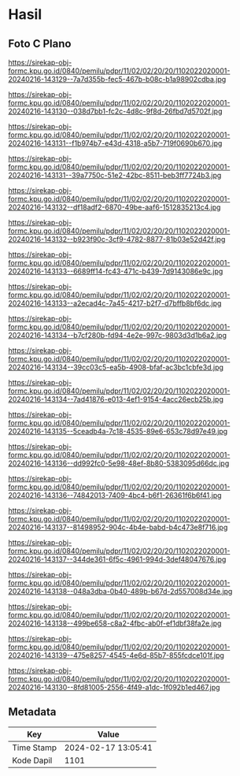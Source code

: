 # Hasil

## Foto C Plano

https://sirekap-obj-formc.kpu.go.id/0840/pemilu/pdpr/11/02/02/20/20/1102022020001-20240216-143129--7a7d355b-fec5-467b-b08c-b1a98902cdba.jpg

https://sirekap-obj-formc.kpu.go.id/0840/pemilu/pdpr/11/02/02/20/20/1102022020001-20240216-143130--038d7bb1-fc2c-4d8c-9f8d-26fbd7d5702f.jpg

https://sirekap-obj-formc.kpu.go.id/0840/pemilu/pdpr/11/02/02/20/20/1102022020001-20240216-143131--f1b974b7-e43d-4318-a5b7-719f0690b670.jpg

https://sirekap-obj-formc.kpu.go.id/0840/pemilu/pdpr/11/02/02/20/20/1102022020001-20240216-143131--39a7750c-51e2-42bc-8511-beb3ff7724b3.jpg

https://sirekap-obj-formc.kpu.go.id/0840/pemilu/pdpr/11/02/02/20/20/1102022020001-20240216-143132--df18adf2-6870-49be-aaf6-1512835213c4.jpg

https://sirekap-obj-formc.kpu.go.id/0840/pemilu/pdpr/11/02/02/20/20/1102022020001-20240216-143132--b923f90c-3cf9-4782-8877-81b03e52d42f.jpg

https://sirekap-obj-formc.kpu.go.id/0840/pemilu/pdpr/11/02/02/20/20/1102022020001-20240216-143133--6689ff14-fc43-471c-b439-7d9143086e9c.jpg

https://sirekap-obj-formc.kpu.go.id/0840/pemilu/pdpr/11/02/02/20/20/1102022020001-20240216-143133--a2ecad4c-7a45-4217-b2f7-d7bffb8bf6dc.jpg

https://sirekap-obj-formc.kpu.go.id/0840/pemilu/pdpr/11/02/02/20/20/1102022020001-20240216-143134--b7cf280b-fd94-4e2e-997c-9803d3d1b6a2.jpg

https://sirekap-obj-formc.kpu.go.id/0840/pemilu/pdpr/11/02/02/20/20/1102022020001-20240216-143134--39cc03c5-ea5b-4908-bfaf-ac3bc1cbfe3d.jpg

https://sirekap-obj-formc.kpu.go.id/0840/pemilu/pdpr/11/02/02/20/20/1102022020001-20240216-143134--7ad41876-e013-4ef1-9154-4acc26ecb25b.jpg

https://sirekap-obj-formc.kpu.go.id/0840/pemilu/pdpr/11/02/02/20/20/1102022020001-20240216-143135--5ceadb4a-7c18-4535-89e6-653c78d97e49.jpg

https://sirekap-obj-formc.kpu.go.id/0840/pemilu/pdpr/11/02/02/20/20/1102022020001-20240216-143136--dd992fc0-5e98-48ef-8b80-5383095d66dc.jpg

https://sirekap-obj-formc.kpu.go.id/0840/pemilu/pdpr/11/02/02/20/20/1102022020001-20240216-143136--74842013-7409-4bc4-b6f1-26361f6b6f41.jpg

https://sirekap-obj-formc.kpu.go.id/0840/pemilu/pdpr/11/02/02/20/20/1102022020001-20240216-143137--81498952-904c-4b4e-babd-b4c473e8f716.jpg

https://sirekap-obj-formc.kpu.go.id/0840/pemilu/pdpr/11/02/02/20/20/1102022020001-20240216-143137--344de361-6f5c-4961-994d-3def48047676.jpg

https://sirekap-obj-formc.kpu.go.id/0840/pemilu/pdpr/11/02/02/20/20/1102022020001-20240216-143138--048a3dba-0b40-489b-b67d-2d557008d34e.jpg

https://sirekap-obj-formc.kpu.go.id/0840/pemilu/pdpr/11/02/02/20/20/1102022020001-20240216-143138--499be658-c8a2-4fbc-ab0f-ef1dbf38fa2e.jpg

https://sirekap-obj-formc.kpu.go.id/0840/pemilu/pdpr/11/02/02/20/20/1102022020001-20240216-143139--475e8257-4545-4e6d-85b7-855fcdce101f.jpg

https://sirekap-obj-formc.kpu.go.id/0840/pemilu/pdpr/11/02/02/20/20/1102022020001-20240216-143130--8fd81005-2556-4f49-a1dc-1f092b1ed467.jpg


## Metadata

| Key        | Value               |
| ---------- | ------------------- |
| Time Stamp | 2024-02-17 13:05:41 |
| Kode Dapil | 1101                |



